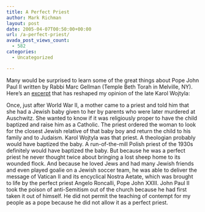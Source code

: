 ```yaml
---
title: A Perfect Priest
author: Mark Richman
layout: post
date: 2005-04-07T00:50:00+00:00
url: /a-perfect-priest/
avada_post_views_count:
  - 582
categories:
  - Uncategorized

---
```

Many would be surprised to learn some of the great things about Pope John Paul II written by Rabbi Marc Gellman (Temple Beth Torah in Melville, NY). Here&#8217;s an [excerpt][1] that has reshaped my opinion of the late Karol Wojtyla:

Once, just after World War II, a mother came to a priest and told him that she had a Jewish baby given to her by parents who were later murdered at Auschwitz. She wanted to know if it was religiously proper to have the child baptized and raise him as a Catholic. The priest ordered the woman to look for the closest Jewish relative of that baby boy and return the child to his family and to Judaism. Karol Wojtyla was that priest. A theologian probably would have baptized the baby. A run-of-the-mill Polish priest of the 1930s definitely would have baptized the baby. But because he was a perfect priest he never thought twice about bringing a lost sheep home to its wounded flock. And because he loved Jews and had many Jewish friends and even played goalie on a Jewish soccer team, he was able to deliver the message of Vatican II and its encyclical Nostra Aetate, which was brought to life by the perfect priest Angelo Roncalli, Pope John XXIII. John Paul II took the poison of anti-Semitism out of the church because he had first taken it out of himself. He did not permit the teaching of contempt for my people as a pope because he did not allow it as a perfect priest.

 [1]: http://www.msnbc.msn.com/id/7407131/site/newsweek/